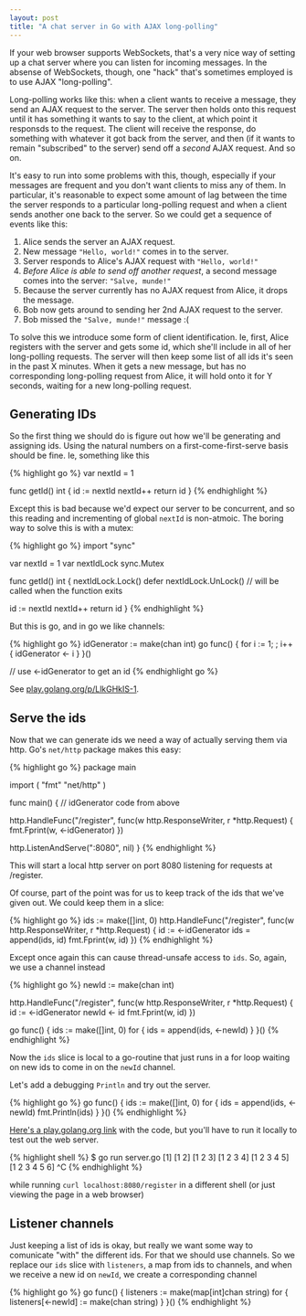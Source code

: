 ```yaml
---
layout: post
title: "A chat server in Go with AJAX long-polling"
---
```


If your web browser supports WebSockets, that's a very nice way of setting up a chat server where you can listen for incoming messages. In the absense of WebSockets, though, one "hack" that's sometimes employed is to use AJAX "long-polling".

Long-polling works like this: when a client wants to receive a message, they send an AJAX request to the server. The server then holds onto this request until it has something it wants to say to the client, at which point it responsds to the request. The client will receive the response, do something with whatever it got back from the server, and then (if it wants to remain "subscribed" to the server) send off a _second_ AJAX request. And so on.

It's easy to run into some problems with this, though, especially if your messages are frequent and you don't want clients to miss any of them. In particular, it's reasonable to expect some amount of lag between the time the server responds to a particular long-polling request and when a client sends another one back to the server. So we could get a sequence of events like this:

1. Alice sends the server an AJAX request.
2. New message `"Hello, world!"` comes in to the server.
3. Server responds to Alice's AJAX request with `"Hello, world!"`
4. _Before Alice is able to send off another request_, a second message comes into the server: `"Salve, munde!"`
5. Because the server currently has no AJAX request from Alice, it drops the message.
6. Bob now gets around to sending her 2nd AJAX request to the server.
7. Bob missed the `"Salve, munde!"` message :(

To solve this we introduce some form of client identification. Ie, first, Alice registers with the server and gets some id, which she'll include in all of her long-polling requests. The server will then keep some list of all ids it's seen in the past X minutes. When it gets a new message, but has no corresponding long-polling request from Alice, it will hold onto it for Y seconds, waiting for a new long-polling request.

## Generating IDs

So the first thing we should do is figure out how we'll be generating and assigning ids. Using the natural numbers on a first-come-first-serve basis should be fine. Ie, something like this

{% highlight go %}
var nextId = 1

func getId() int {
  id := nextId
  nextId++
  return id
}
{% endhighlight %}

Except this is bad because we'd expect our server to be concurrent, and so this reading and incrementing of global `nextId` is non-atmoic. The boring way to solve this is with a mutex:

{% highlight go %}
import "sync"

var nextId = 1
var nextIdLock sync.Mutex

func getId() int {
  nextIdLock.Lock()
  defer nextIdLock.UnLock()  // will be called when the function exits

  id := nextId
  nextId++
  return id
}
{% endhighlight %}

But this is go, and in go we like channels:

{% highlight go %}
idGenerator := make(chan int)
go func() {
  for i := 1; ; i++ {
    idGenerator <- i
  }
}()

// use <-idGenerator to get an id
{% endhighlight go %}

See [play.golang.org/p/LlkGHkIS-1](http://play.golang.org/p/LlkGHkIS-1).

## Serve the ids

Now that we can generate ids we need a way of actually serving them via http. Go's `net/http` package makes this easy:

{% highlight go %}
package main

import (
  "fmt"
  "net/http"
)

func main() {
  // idGenerator code from above

  http.HandleFunc("/register", func(w http.ResponseWriter, r *http.Request) {
    fmt.Fprint(w, <-idGenerator)
  })

  http.ListenAndServe(":8080", nil)
}
{% endhighlight %}

This will start a local http server on port 8080 listening for requests at /register.

Of course, part of the point was for us to keep track of the ids that we've given out. We could keep them in a slice:

{% highlight go %}
ids := make([]int, 0)
http.HandleFunc("/register", func(w http.ResponseWriter, r *http.Request) {
  id := <-idGenerator
  ids = append(ids, id)
  fmt.Fprint(w, id)
})
{% endhighlight %}

Except once again this can cause thread-unsafe access to `ids`. So, again, we use a channel instead

{% highlight go %}
newId := make(chan int)

http.HandleFunc("/register", func(w http.ResponseWriter, r *http.Request) {
  id := <-idGenerator
  newId <- id
  fmt.Fprint(w, id)
})

go func() {
  ids := make([]int, 0)
  for {
    ids = append(ids, <-newId)
  }
}()
{% endhighlight %}

Now the `ids` slice is local to a go-routine that just runs in a for loop waiting on new ids to come in on the `newId` channel.

Let's add a debugging `Println` and try out the server.

{% highlight go %}
go func() {
  ids := make([]int, 0)
  for {
    ids = append(ids, <-newId)
    fmt.Println(ids)
  }
}()
{% endhighlight %}

[Here's a play.golang.org link](http://play.golang.org/p/e07yvwW97J) with the code, but you'll have to run it locally to test out the web server.

{% highlight shell %}
$ go run server.go
[1]
[1 2]
[1 2 3]
[1 2 3 4]
[1 2 3 4 5]
[1 2 3 4 5 6]
^C
{% endhighlight %}

while running `curl localhost:8080/register` in a different shell (or just viewing the page in a web browser)

## Listener channels

Just keeping a list of ids is okay, but really we want some way to comunicate "with" the different ids. For that we should use channels. So we replace our `ids` slice with `listeners`, a map from ids to channels, and when we receive a new id on `newId`, we create a corresponding channel

{% highlight go %}
go func() {
  listeners := make(map[int]chan string)
  for {
    listeners[<-newId] := make(chan string)
  }
}()
{% endhighlight %}
